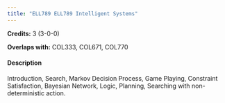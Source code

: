 ```yaml
---
title: "ELL789 ELL789 Intelligent Systems"
---
```

**Credits:** 3 (3-0-0)

**Overlaps with:** COL333, COL671, COL770

#### Description
Introduction, Search, Markov Decision Process, Game Playing, Constraint Satisfaction, Bayesian Network, Logic, Planning, Searching with non-deterministic action.
